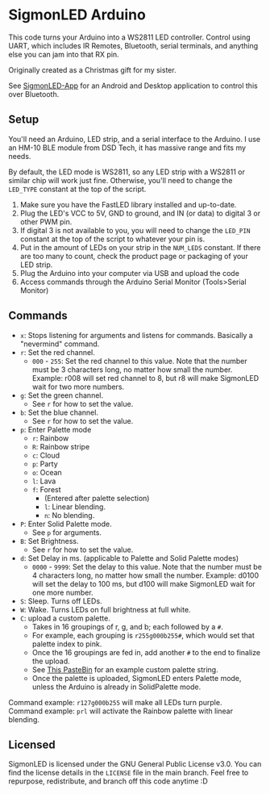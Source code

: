 # SigmonLED Arduino
This code turns your Arduino into a WS2811 LED controller. Control using UART, which includes IR Remotes, Bluetooth, serial terminals, and anything else you can jam into that RX pin.

Originally created as a Christmas gift for my sister.

See [SigmonLED-App](https://github.com/Stephen-Hamilton-C/SigmonLED-App) for an Android and Desktop application to control this over Bluetooth.

## Setup
You'll need an Arduino, LED strip, and a serial interface to the Arduino. I use an HM-10 BLE module from DSD Tech, it has massive range and fits my needs.

By default, the LED mode is WS2811, so any LED strip with a WS2811 or similar chip will work just fine. Otherwise, you'll need to change the `LED_TYPE` constant at the top of the script.

1. Make sure you have the FastLED library installed and up-to-date.
2. Plug the LED's VCC to 5V, GND to ground, and IN (or data) to digital 3 or other PWM pin.
3. If digital 3 is not available to you, you will need to change the `LED_PIN` constant at the top of the script to whatever your pin is.
4. Put in the amount of LEDs on your strip in the `NUM_LEDS` constant. If there are too many to count, check the product page or packaging of your LED strip.
5. Plug the Arduino into your computer via USB and upload the code
6. Access commands through the Arduino Serial Monitor (Tools>Serial Monitor)

## Commands
- ``x``: Stops listening for arguments and listens for commands. Basically a "nevermind" command.
- ``r``: Set the red channel.
  - `000` - `255`: Set the red channel to this value. Note that the number must be 3 characters long, no matter how small the number. Example: r008 will set red channel to 8, but r8 will make SigmonLED wait for two more numbers.
- ``g``: Set the green channel.
  - See `r` for how to set the value.
- ``b``: Set the blue channel.
  - See `r` for how to set the value.
- ``p``: Enter Palette mode
  - `r`: Rainbow
  - `R`: Rainbow stripe
  - `c`: Cloud
  - `p`: Party
  - `o`: Ocean
  - `l`: Lava
  - `f`: Forest
    - (Entered after palette selection)
    - `l`: Linear blending.
    - `n`: No blending.
- ``P``: Enter Solid Palette mode.
  - See `p` for arguments.
- ``B``: Set Brightness.
  - See `r` for how to set the value.
- ``d``: Set Delay in ms. (applicable to Palette and Solid Palette modes)
  - `0000` - `9999`: Set the delay to this value. Note that the number must be 4 characters long, no matter how small the number. Example: d0100 will set the delay to 100 ms, but d100 will make SigmonLED wait for one more number.
- ``S``: Sleep. Turns off LEDs.
- ``W``: Wake. Turns LEDs on full brightness at full white.
- ``C``: upload a custom palette.
  - Takes in 16 groupings of r, g, and b; each followed by a `#`.
  - For example, each grouping is `r255g000b255#`, which would set that palette index to pink.
  - Once the 16 groupings are fed in, add another `#` to the end to finalize the upload.
  - See [This PasteBin](https://pastebin.com/atVPAubi) for an example custom palette string.
  - Once the palette is uploaded, SigmonLED enters Palette mode, unless the Arduino is already in SolidPalette mode.

Command example: `r127g000b255` will make all LEDs turn purple. \
Command example: `prl` will activate the Rainbow palette with linear blending.

## Licensed
SigmonLED is licensed under the GNU General Public License v3.0. You can find the license details in the `LICENSE` file in the main branch. Feel free to repurpose, redistribute, and branch off this code anytime :D
